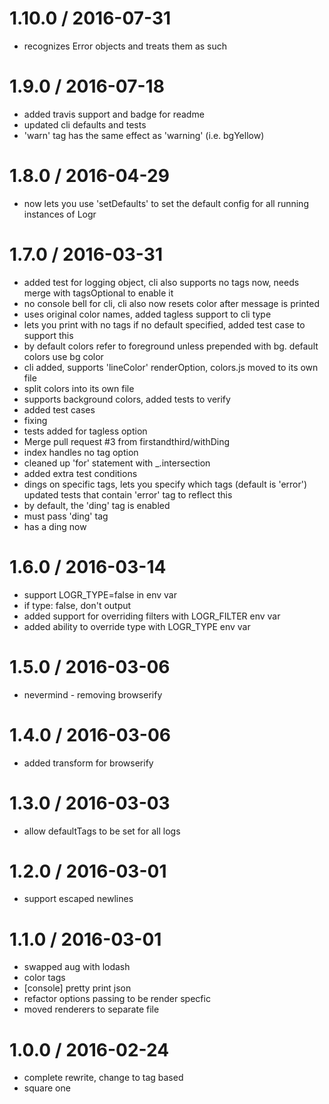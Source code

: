 
1.10.0 / 2016-07-31
==================

  * recognizes Error objects and treats them as such

1.9.0 / 2016-07-18
==================

  * added travis support and badge for readme
  * updated cli defaults and tests
  * 'warn' tag has the same effect as 'warning' (i.e. bgYellow)

1.8.0 / 2016-04-29
==================

  * now lets you use 'setDefaults' to set the default config for all running instances of Logr

1.7.0 / 2016-03-31
==================

  * added test for logging object, cli also supports no tags now, needs merge with tagsOptional to enable it
  * no console bell for cli, cli also now resets color after message is printed
  * uses original color names,  added tagless support to cli type
  * lets you print with no tags if no default specified, added test case to support this
  * by default colors refer to foreground unless prepended with bg.  default colors use bg color
  * cli added, supports 'lineColor' renderOption, colors.js moved to its own file
  * split colors into its own file
  * supports background colors, added tests to verify
  * added test cases
  * fixing
  * tests added for tagless option
  * Merge pull request #3 from firstandthird/withDing
  * index handles no tag option
  * cleaned up 'for' statement with _.intersection
  * added extra test conditions
  * dings on specific tags, lets you specify which tags (default is 'error') updated tests that contain 'error' tag to reflect this
  * by default, the 'ding' tag is enabled
  * must pass 'ding' tag
  * has a ding now

1.6.0 / 2016-03-14
==================

  * support LOGR_TYPE=false in env var
  * if type: false, don't output
  * added support for overriding filters with LOGR_FILTER env var
  * added ability to override type with LOGR_TYPE env var

1.5.0 / 2016-03-06
==================

  * nevermind - removing browserify

1.4.0 / 2016-03-06
==================

  * added transform for browserify

1.3.0 / 2016-03-03
==================

  * allow defaultTags to be set for all logs

1.2.0 / 2016-03-01
==================

  * support escaped newlines

1.1.0 / 2016-03-01
==================

  * swapped aug with lodash
  * color tags
  * [console] pretty print json
  * refactor options passing to be render specfic
  * moved renderers to separate file

1.0.0 / 2016-02-24
==================

  * complete rewrite, change to tag based
  * square one
